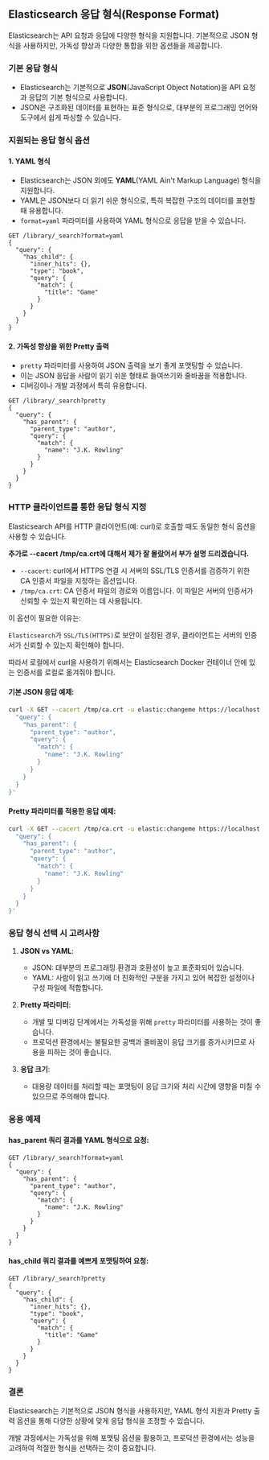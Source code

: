 ## Elasticsearch 응답 형식(Response Format)

Elasticsearch는 API 요청과 응답에 다양한 형식을 지원합니다. 기본적으로 JSON 형식을 사용하지만, 가독성 향상과 다양한 통합을 위한 옵션들을 제공합니다.

### 기본 응답 형식

- Elasticsearch는 기본적으로 **JSON**(JavaScript Object Notation)을 API 요청과 응답의 기본 형식으로 사용합니다.
- JSON은 구조화된 데이터를 표현하는 표준 형식으로, 대부분의 프로그래밍 언어와 도구에서 쉽게 파싱할 수 있습니다.

### 지원되는 응답 형식 옵션

#### 1. YAML 형식

- Elasticsearch는 JSON 외에도 **YAML**(YAML Ain't Markup Language) 형식을 지원합니다.
- YAML은 JSON보다 더 읽기 쉬운 형식으로, 특히 복잡한 구조의 데이터를 표현할 때 유용합니다.
- `format=yaml` 파라미터를 사용하여 YAML 형식으로 응답을 받을 수 있습니다.

```
GET /library/_search?format=yaml
{
  "query": {
    "has_child": {
      "inner_hits": {},
      "type": "book",
      "query": {
        "match": {
          "title": "Game"
        }
      }
    }
  }
}
```

#### 2. 가독성 향상을 위한 Pretty 출력

- `pretty` 파라미터를 사용하여 JSON 출력을 보기 좋게 포맷팅할 수 있습니다.
- 이는 JSON 응답을 사람이 읽기 쉬운 형태로 들여쓰기와 줄바꿈을 적용합니다.
- 디버깅이나 개발 과정에서 특히 유용합니다.

```
GET /library/_search?pretty
{
  "query": {
    "has_parent": {
      "parent_type": "author",
      "query": {
        "match": {
          "name": "J.K. Rowling"
        }
      }
    }
  }
}
```

### HTTP 클라이언트를 통한 응답 형식 지정

Elasticsearch API를 HTTP 클라이언트(예: curl)로 호출할 때도 동일한 형식 옵션을 사용할 수 있습니다.

**추가로 --cacert /tmp/ca.crt에 대해서 제가 잘 몰랐어서 부가 설명 드리겠습니다.**

- `--cacert`: curl에서 HTTPS 연결 시 서버의 SSL/TLS 인증서를 검증하기 위한 CA 인증서 파일을 지정하는 옵션입니다.
- `/tmp/ca.crt`: CA 인증서 파일의 경로와 이름입니다. 이 파일은 서버의 인증서가 신뢰할 수 있는지 확인하는 데 사용됩니다.

이 옵션이 필요한 이유는:

`Elasticsearch`가 `SSL/TLS(HTTPS)`로 보안이 설정된 경우, 클라이언트는 서버의 인증서가 신뢰할 수 있는지 확인해야 합니다.

따라서 로컬에서 curl을 사용하기 위해서는 Elasticsearch Docker 컨테이너 안에 있는 인증서를 로컬로 옮겨줘야 합니다.


#### 기본 JSON 응답 예제:

```bash
curl -X GET --cacert /tmp/ca.crt -u elastic:changeme https://localhost:9200/library/_search -H "Content-Type: application/json" -d '{
  "query": {
    "has_parent": {
      "parent_type": "author",
      "query": {
        "match": {
          "name": "J.K. Rowling"
        }
      }
    }
  }
}'
```

#### Pretty 파라미터를 적용한 응답 예제:

```bash
curl -X GET --cacert /tmp/ca.crt -u elastic:changeme https://localhost:9200/library/_search?pretty -H "Content-Type: application/json" -d '{
  "query": {
    "has_parent": {
      "parent_type": "author",
      "query": {
        "match": {
          "name": "J.K. Rowling"
        }
      }
    }
  }
}'
```

### 응답 형식 선택 시 고려사항

1. **JSON vs YAML**:
   - JSON: 대부분의 프로그래밍 환경과 호환성이 높고 표준화되어 있습니다.
   - YAML: 사람이 읽고 쓰기에 더 친화적인 구문을 가지고 있어 복잡한 설정이나 구성 파일에 적합합니다.

2. **Pretty 파라미터**:
   - 개발 및 디버깅 단계에서는 가독성을 위해 `pretty` 파라미터를 사용하는 것이 좋습니다.
   - 프로덕션 환경에서는 불필요한 공백과 줄바꿈이 응답 크기를 증가시키므로 사용을 피하는 것이 좋습니다.

3. **응답 크기**:
   - 대용량 데이터를 처리할 때는 포맷팅이 응답 크기와 처리 시간에 영향을 미칠 수 있으므로 주의해야 합니다.

### 응용 예제

#### has_parent 쿼리 결과를 YAML 형식으로 요청:

```
GET /library/_search?format=yaml
{
  "query": {
    "has_parent": {
      "parent_type": "author",
      "query": {
        "match": {
          "name": "J.K. Rowling"
        }
      }
    }
  }
}
```

#### has_child 쿼리 결과를 예쁘게 포맷팅하여 요청:

```
GET /library/_search?pretty
{
  "query": {
    "has_child": {
      "inner_hits": {},
      "type": "book",
      "query": {
        "match": {
          "title": "Game"
        }
      }
    }
  }
}
```

### 결론

Elasticsearch는 기본적으로 JSON 형식을 사용하지만, YAML 형식 지원과 Pretty 출력 옵션을 통해 다양한 상황에 맞게 응답 형식을 조정할 수 있습니다. 

개발 과정에서는 가독성을 위해 포맷팅 옵션을 활용하고, 프로덕션 환경에서는 성능을 고려하여 적절한 형식을 선택하는 것이 중요합니다.
